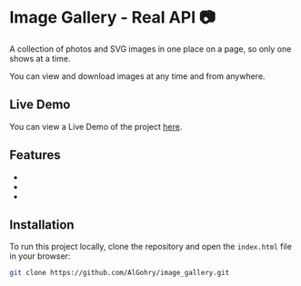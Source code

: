 # Image Gallery - Real API 📷

A collection of photos and SVG images in one place on a page, so only one shows at a time.

You can view and download images at any time and from anywhere.


## Live Demo

You can view a Live Demo of the project [here](https://algohry.github.io/image_gallery/).


## Features

- 
- 
- 


## Installation

To run this project locally, clone the repository and open the `index.html` file in your browser:

```bash
git clone https://github.com/AlGohry/image_gallery.git
